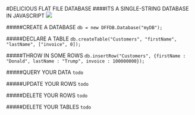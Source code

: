 #DELICIOUS FLAT FILE DATABASE
####ITS A SINGLE-STRING DATABASE IN JAVASCRIPT
![](http://i.imgur.com/9Jiga9H.png)

#####CREATE A DATABASE
`db = new DFFDB.Database("myDB");`

#####DECLARE A TABLE
`db.createTable("Customers", "firstName", "lastName", ["invoice", 0]);`
	
#####THROW IN SOME ROWS
`db.insertRow("Customers", {firstName : "Donald", lastName : "Trump", invoice : 100000000});`

#####QUERY YOUR DATA
`todo`

#####UPDATE YOUR ROWS
`todo`

#####DELETE YOUR ROWS
`todo`

#####DELETE YOUR TABLES
`todo`

